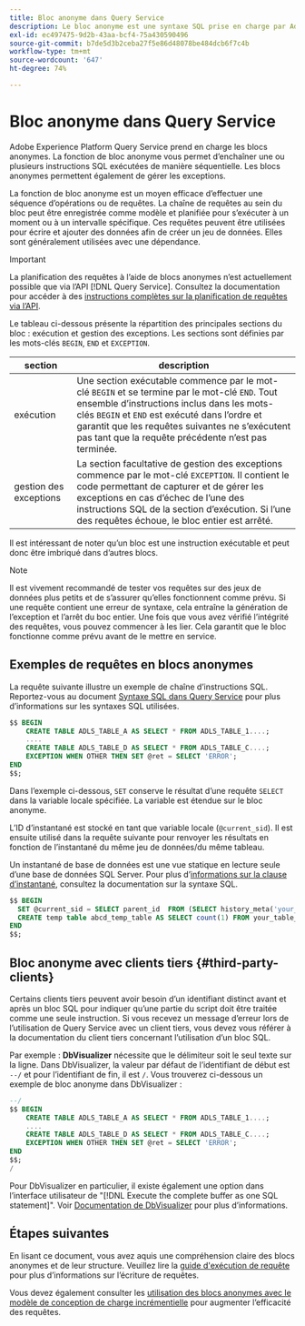 ```yaml
---
title: Bloc anonyme dans Query Service
description: Le bloc anonyme est une syntaxe SQL prise en charge par Adobe Experience Platform Query Service, qui permet d’exécuter efficacement une séquence de requêtes.
exl-id: ec497475-9d2b-43aa-bcf4-75a430590496
source-git-commit: b7de5d3b2ceba27f5e86d48078be484dcb6f7c4b
workflow-type: tm+mt
source-wordcount: '647'
ht-degree: 74%

---
```


# Bloc anonyme dans Query Service

Adobe Experience Platform Query Service prend en charge les blocs anonymes. La fonction de bloc anonyme vous permet d’enchaîner une ou plusieurs instructions SQL exécutées de manière séquentielle. Les blocs anonymes permettent également de gérer les exceptions.

La fonction de bloc anonyme est un moyen efficace d’effectuer une séquence d’opérations ou de requêtes. La chaîne de requêtes au sein du bloc peut être enregistrée comme modèle et planifiée pour s’exécuter à un moment ou à un intervalle spécifique. Ces requêtes peuvent être utilisées pour écrire et ajouter des données afin de créer un jeu de données. Elles sont généralement utilisées avec une dépendance.

>[!IMPORTANT]
>
>La planification des requêtes à l’aide de blocs anonymes n’est actuellement possible que via l’API [!DNL Query Service]. Consultez la documentation pour accéder à des [instructions complètes sur la planification de requêtes via l’API](../api/scheduled-queries.md).

Le tableau ci-dessous présente la répartition des principales sections du bloc : exécution et gestion des exceptions. Les sections sont définies par les mots-clés `BEGIN`, `END` et `EXCEPTION`.

| section | description |
|---|---|
| exécution | Une section exécutable commence par le mot-clé `BEGIN` et se termine par le mot-clé `END`. Tout ensemble d’instructions inclus dans les mots-clés `BEGIN` et `END` est exécuté dans l’ordre et garantit que les requêtes suivantes ne s’exécutent pas tant que la requête précédente n’est pas terminée. |
| gestion des exceptions | La section facultative de gestion des exceptions commence par le mot-clé `EXCEPTION`. Il contient le code permettant de capturer et de gérer les exceptions en cas d’échec de l’une des instructions SQL de la section d’exécution. Si l’une des requêtes échoue, le bloc entier est arrêté. |

Il est intéressant de noter qu’un bloc est une instruction exécutable et peut donc être imbriqué dans d’autres blocs.

>[!NOTE]
>
> Il est vivement recommandé de tester vos requêtes sur des jeux de données plus petits et de s’assurer qu’elles fonctionnent comme prévu. Si une requête contient une erreur de syntaxe, cela entraîne la génération de l’exception et l’arrêt du boc entier. Une fois que vous avez vérifié l’intégrité des requêtes, vous pouvez commencer à les lier. Cela garantit que le bloc fonctionne comme prévu avant de le mettre en service.

## Exemples de requêtes en blocs anonymes

La requête suivante illustre un exemple de chaîne d’instructions SQL. Reportez-vous au document [Syntaxe SQL dans Query Service](../sql/syntax.md) pour plus d’informations sur les syntaxes SQL utilisées.

```SQL
$$ BEGIN
    CREATE TABLE ADLS_TABLE_A AS SELECT * FROM ADLS_TABLE_1....;
    ....
    CREATE TABLE ADLS_TABLE_D AS SELECT * FROM ADLS_TABLE_C....; 
    EXCEPTION WHEN OTHER THEN SET @ret = SELECT 'ERROR';
END
$$;
```

Dans l’exemple ci-dessous, `SET` conserve le résultat d’une requête `SELECT` dans la variable locale spécifiée. La variable est étendue sur le bloc anonyme.

L’ID d’instantané est stocké en tant que variable locale (`@current_sid`). Il est ensuite utilisé dans la requête suivante pour renvoyer les résultats en fonction de l’instantané du même jeu de données/du même tableau.

Un instantané de base de données est une vue statique en lecture seule d’une base de données SQL Server. Pour plus d’[informations sur la clause d’instantané](../sql/syntax.md#SNAPSHOT-clause), consultez la documentation sur la syntaxe SQL.

```SQL
$$ BEGIN                                             
  SET @current_sid = SELECT parent_id  FROM (SELECT history_meta('your_table_name')) WHERE  is_current = true;
  CREATE temp table abcd_temp_table AS SELECT count(1) FROM your_table_name  SNAPSHOT SINCE @current_sid;                                                                                           
END
$$;
```

## Bloc anonyme avec clients tiers {#third-party-clients}

Certains clients tiers peuvent avoir besoin d’un identifiant distinct avant et après un bloc SQL pour indiquer qu’une partie du script doit être traitée comme une seule instruction. Si vous recevez un message d’erreur lors de l’utilisation de Query Service avec un client tiers, vous devez vous référer à la documentation du client tiers concernant l’utilisation d’un bloc SQL.

Par exemple : **DbVisualizer** nécessite que le délimiteur soit le seul texte sur la ligne. Dans DbVisualizer, la valeur par défaut de l’identifiant de début est `--/` et pour l’identifiant de fin, il est `/`. Vous trouverez ci-dessous un exemple de bloc anonyme dans DbVisualizer :

```SQL
--/
$$ BEGIN
    CREATE TABLE ADLS_TABLE_A AS SELECT * FROM ADLS_TABLE_1....;
    ....
    CREATE TABLE ADLS_TABLE_D AS SELECT * FROM ADLS_TABLE_C....;
    EXCEPTION WHEN OTHER THEN SET @ret = SELECT 'ERROR';
END
$$;
/
```

Pour DbVisualizer en particulier, il existe également une option dans l’interface utilisateur de &quot;[!DNL Execute the complete buffer as one SQL statement]&quot;. Voir [Documentation de DbVisualizer](https://confluence.dbvis.com/display/UG120/Executing+Complex+Statements#ExecutingComplexStatements-UsingExecuteBuffer) pour plus d’informations.

## Étapes suivantes

En lisant ce document, vous avez aquis une compréhension claire des blocs anonymes et de leur structure. Veuillez lire la [guide d&#39;exécution de requête](../best-practices/writing-queries.md) pour plus d’informations sur l’écriture de requêtes.

Vous devez également consulter les [utilisation des blocs anonymes avec le modèle de conception de charge incrémentielle](./incremental-load.md) pour augmenter l’efficacité des requêtes.
